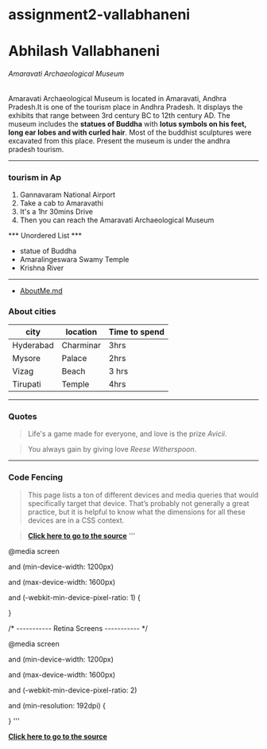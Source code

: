 # assignment2-vallabhaneni
<h1>Abhilash Vallabhaneni</h1>
<h6>Amaravati Archaeological Museum</h6>
<p>
Amaravati Archaeological Museum is located in Amaravati, Andhra Pradesh.It is one of the tourism place in Andhra Pradesh. It displays the exhibits that range between 3rd century BC to 12th century AD. The museum includes the <b>statues of Buddha</b> with <b>lotus symbols on his feet, long ear lobes and with curled hair</b>. Most of the buddhist sculptures were excavated from this place. Present the museum is under the andhra pradesh tourism.<p>

***

### tourism in Ap
1. Gannavaram National Airport
2. Take a cab to Amaravathi
3. It's a 1hr 30mins Drive  
4. Then you can reach the Amaravati Archaeological Museum

*** Unordered List ***
* statue of Buddha
* Amaralingeswara Swamy Temple
* Krishna River

***

* [AboutMe.md](AboutMe.md)

### About cities

|city|location| Time to spend |
|----|--------|--------|
|Hyderabad| Charminar| 3hrs|
|Mysore|Palace| 2hrs|
|Vizag| Beach|3 hrs|
|Tirupati| Temple | 4hrs|

***

### Quotes

> Life's a game made for everyone, and love is the prize *Avicii*.

> You always gain by giving love *Reese Witherspoon*.

***

### Code Fencing

> This page lists a ton of different devices and media queries that would specifically target that device. That’s probably not generally a great practice, but it is helpful to know what the dimensions for all these devices are in a CSS context.

>  **[Click here to go to the source](https://css-tricks.com/snippets/css/media-queries-for-standard-devices/)**
 '''

 @media screen 
 
  and (min-device-width: 1200px) 
  
  and (max-device-width: 1600px) 
  
  and (-webkit-min-device-pixel-ratio: 1) { 
  
}

/* ----------- Retina Screens ----------- */

@media screen 

  and (min-device-width: 1200px)
  
  and (max-device-width: 1600px) 
  
  and (-webkit-min-device-pixel-ratio: 2)
  
  and (min-resolution: 192dpi) { 
  
}
  '''

  **[Click here to go to the source](https://css-tricks.com/snippets/css/media-queries-for-standard-devices/)**

  
